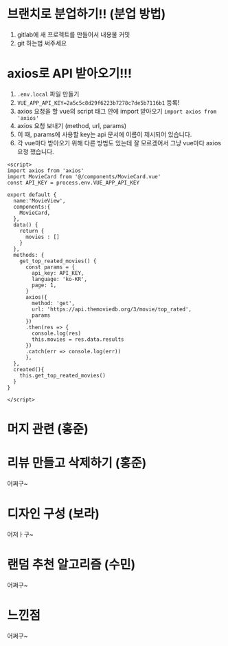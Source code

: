 # 브랜치로 분업하기!! (분업 방법)
1. gitlab에 새 프로젝트를 만들어서 내용물 커밋
2. git 
 하는법 써주세요

# axios로 API 받아오기!!!

1. `.env.local` 파일 만들기
2. `VUE_APP_API_KEY=2a5c5c8d29f6223b7278c7de5b7116b1` 등록!
3. axios 요청을 할 vue의 script 태그 안에 import 받아오기 `import axios from 'axios'`
4. axios 요청 보내기 (method, url, params)
5. 이 때, params에 사용할 key는 api 문서에 이름이 제시되어 있습니다.
6. 각 vue마다 받아오기 위해 다른 방법도 있는데 잘 모르겠어서 그냥 vue마다 axios 요청 했습니다.
``` vue
<script>
import axios from 'axios'
import MovieCard from '@/components/MovieCard.vue'
const API_KEY = process.env.VUE_APP_API_KEY

export default {
  name:'MovieView',
  components:{
    MovieCard,
  },
  data() {
    return {
      movies : []
    }
  },
  methods: {
    get_top_reated_movies() {
      const params = {
        api_key: API_KEY,
        language: 'ko-KR',
        page: 1,
      }
      axios({
        method: 'get',
        url: 'https://api.themoviedb.org/3/movie/top_rated',
        params
      })
      .then(res => {
        console.log(res)
        this.movies = res.data.results
      })
      .catch(err => console.log(err))
      },
  },
  created(){
    this.get_top_reated_movies()
  }
}

</script>
```

# 머지 관련 (홍준)







# 리뷰 만들고 삭제하기 (홍준)

어쩌구~


# 디자인 구성 (보라)
어저ㅏ구~

# 랜덤 추천 알고리즘 (수민)
어쩌구~

# 느낀점
어쩌구~


